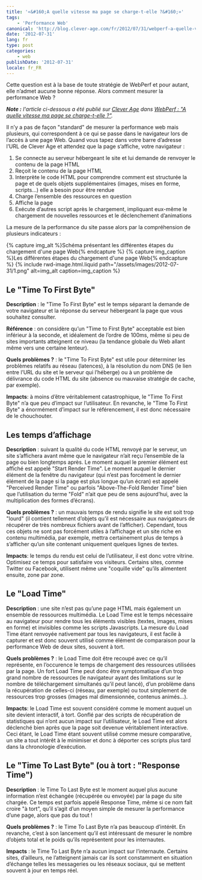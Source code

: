 ```yaml
---
title: '«&#160;A quelle vitesse ma page se charge-t-elle ?&#160;»'
tags:
    - 'Performance Web'
canonical: 'http://blog.clever-age.com/fr/2012/07/31/webperf-a-quelle-vitesse-ma-page-se-charge-t-elle/'
date: '2012-07-31'
lang: fr
type: post
categories:
    - web
publishDate: '2012-07-31'
locale: fr_FR
---
```


Cette question est à la base de toute stratégie de WebPerf et pour autant, elle n’admet aucune bonne réponse. Alors comment mesurer la performance Web&nbsp;?

<!-- more -->

<em class="canonical">**Note&nbsp;:** l'article ci-dessous a été publié sur [Clever Age](http://www.clever-age.com/fr/) dans [WebPerf&nbsp;: "A quelle vitesse ma page se charge-t-elle&nbsp;?"](http://blog.clever-age.com/fr/2012/07/31/webperf-a-quelle-vitesse-ma-page-se-charge-t-elle/).</em>

Il n’y a pas de façon "standard" de mesurer la performance web mais plusieurs, qui correspondent à ce qui se passe dans le navigateur lors de l’accès à une page Web. Quand vous tapez dans votre barre d’adresse l’URL de Clever Age et attendez que la page s’affiche, votre navigateur&nbsp;:

1. Se connecte au serveur hébergeant le site et lui demande de renvoyer le contenu de la page HTML
2. Reçoit le contenu de la page HTML
3. Interprète le code HTML pour comprendre comment est structurée la page et de quels objets supplémentaires (images, mises en forme, scripts…) elle a besoin pour être rendue
4. Charge l’ensemble des ressources en question
5. Affiche la page
6. Exécute d’autres script après le chargement, impliquant eux-même le chargement de nouvelles ressources et le déclenchement d’animations

La mesure de la performance du site passe alors par la compréhension de plusieurs indicateurs&nbsp;:

{% capture img_alt %}Schéma présentant les différentes étapes du chargement d'une page Web{% endcapture %}
{% capture img_caption %}Les différentes étapes du chargement d'une page Web{% endcapture %}
{% include rwd-image.html.liquid 
    path="/assets/images/2012-07-31/1.png"
    alt=img_alt
    caption=img_caption
%}

## Le "Time To First Byte"

**Description**&nbsp;: le "Time To First Byte" est le temps séparant la demande de votre navigateur et la réponse du serveur hébergeant la page que vous souhaitez consulter.

**Référence**&nbsp;: on considère qu’un "Time to First Byte" acceptable est bien inférieur à la seconde, et idéalement de l’ordre de 100ms, même si peu de sites importants atteignent ce niveau (la tendance globale du Web allant même vers une certaine lenteur).

**Quels problèmes&nbsp;?**&nbsp;: le "Time To First Byte" est utile pour déterminer les problèmes relatifs au réseau (latences), à la résolution du nom DNS (le lien entre l’URL du site et le serveur qui l’héberge) ou à un problème de délivrance du code HTML du site (absence ou mauvaise stratégie de cache, par exemple).

**Impacts**: à moins d’être véritablement catastrophique, le "Time To First Byte" n’a que peu d’impact sur l’utilisateur. En revanche, le "Time To First Byte" a énormément d’impact sur le référencement, il est donc nécessaire de le chouchouter.

## Les temps d’affichage

**Description**&nbsp;: suivant la qualité du code HTML renvoyé par le serveur, un site s’affichera avant même que le navigateur n’ait reçu l’ensemble de la page ou bien longtemps après. Le moment auquel le premier élément est affiché est appelé "Start Render Time". Le moment auquel le dernier élément de la fenêtre du navigateur (qui n’est pas forcément le dernier élément de la page si la page est plus longue qu’un écran) est appelé "Perceived Render Time" ou parfois "Above-The-Fold Render Time" bien que l’utilisation du terme "Fold" n’ait que peu de sens aujourd’hui, avec la multiplication des formes d’écrans).

**Quels problèmes&nbsp;?**&nbsp;: un mauvais temps de rendu signifie le site est soit trop "lourd" (il contient tellement d’objets qu’il est nécessaire aux navigateurs de récupérer de très nombreux fichiers avant de l’afficher). Cependant, tous ces objets ne sont pas forcément utiles à l’affichage et un site riche en contenu multimédia, par exemple, mettra certainement plus de temps à s’afficher qu’un site contenant uniquement quelques lignes de textes.

**Impacts**: le temps du rendu est celui de l’utilisateur, il est donc votre vitrine. Optimisez ce temps pour satisfaire vos visiteurs. Certains sites, comme Twitter ou Facebook, utilisent même une "coquille vide" qu’ils alimentent ensuite, zone par zone.

## Le "Load Time"

**Description**&nbsp;: une site n’est pas qu’une page HTML mais également un ensemble de ressources multimédia. Le Load Time est le temps nécessaire au navigateur pour rendre tous les éléments visibles (textes, images, mises en forme) et invisibles comme les scripts Javascripts. La mesure du Load Time étant renvoyée nativement par tous les navigateurs, il est facile à capturer et est donc souvent utilisé comme élément de comparaison pour la performance Web de deux sites, souvent à tort.

**Quels problèmes&nbsp;?**&nbsp;: le Load Time doit être recoupé avec ce qu’il représente, en l’occurence le temps de chargement des ressources utilisées par la page. Un fort Load Time peut donc être symptomatique d’un trop grand nombre de ressources (le navigateur ayant des limitations sur le nombre de téléchargement simultanés qu’il peut lancé), d’un problème dans la récupération de celles-ci (réseau, par exemple) ou tout simplement de ressources trop grosses (images mal dimensionnée, contenus animés…).

**Impacts**: le Load Time est souvent considéré comme le moment auquel un site devient interactif, à tort. Gonflé par des scripts de récupération de statistiques qui n’ont aucun impact sur l’utilisateur, le Load Time est alors déclenché bien après que la page soit devenue véritablement interactive. Ceci étant, le Load Time étant souvent utilisé comme mesure comparative, un site a tout intérêt à le minimiser et donc à déporter ces scripts plus tard dans la chronologie d’exécution.

## Le "Time To Last Byte" (ou à tort&nbsp;: "Response Time")

**Description**&nbsp;: le Time To Last Byte est le moment auquel plus aucune information n’est échangée (récupérée ou envoyée) par la page du site chargée. Ce temps est parfois appelé Response Time, même si ce nom fait croire "à tort", qu’il s’agit d’un moyen simple de mesurer la performance d’une page, alors que pas du tout&nbsp;!

**Quels problèmes&nbsp;?**&nbsp;: le Time To Last Byte n’a pas beaucoup d’intérêt. En revanche, c’est à son lancement qu’il est intéressant de mesurer le nombre d’objets total et le poids qu’ils représentent pour les internautes.

**Impacts**&nbsp;: le Time To Last Byte n’a aucun impact sur l’internaute. Certains sites, d’ailleurs, ne l’atteignent jamais car ils sont constamment en situation d’échange telles les messageries ou les réseaux sociaux, qui se mettent souvent à jour en temps réel.
